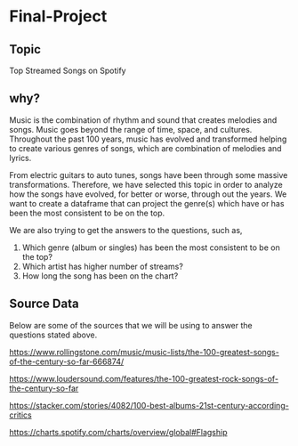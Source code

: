 # Final-Project

## Topic

Top Streamed Songs on Spotify

## why?

Music is the combination of rhythm and sound that creates melodies and songs.
Music goes beyond the range of time, space, and cultures. Throughout the past 100 years, music has evolved and transformed helping to create various genres of songs, which are combination
of melodies and lyrics. 

From electric guitars to auto tunes, songs have been through some massive transformations. Therefore, we have selected this topic in order to analyze how the songs have evolved, for better or worse, through out the years. We want to create a dataframe that can project the genre(s) which have or has 
been the most consistent to be on the top.

We are also trying to get the answers to the questions, such as, 

1. Which genre (album or singles) has been the most consistent to be on the top?
2. Which artist has higher number of streams?
3. How long the song has been on the chart?

## Source Data
Below are some of the sources that we will be using to answer the questions stated above.

https://www.rollingstone.com/music/music-lists/the-100-greatest-songs-of-the-century-so-far-666874/

https://www.loudersound.com/features/the-100-greatest-rock-songs-of-the-century-so-far

https://stacker.com/stories/4082/100-best-albums-21st-century-according-critics

https://charts.spotify.com/charts/overview/global#Flagship

